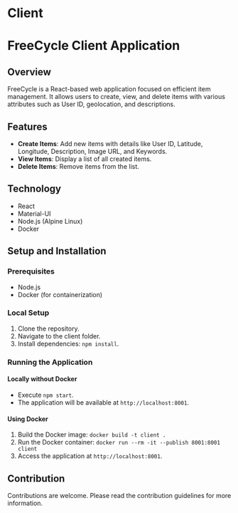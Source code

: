Client
======
# FreeCycle Client Application

## Overview
FreeCycle is a React-based web application focused on efficient item management. It allows users to create, view, and delete items with various attributes such as User ID, geolocation, and descriptions.

## Features
- **Create Items**: Add new items with details like User ID, Latitude, Longitude, Description, Image URL, and Keywords.
- **View Items**: Display a list of all created items.
- **Delete Items**: Remove items from the list.

## Technology
- React
- Material-UI
- Node.js (Alpine Linux)
- Docker

## Setup and Installation

### Prerequisites
- Node.js
- Docker (for containerization)

### Local Setup
1. Clone the repository.
2. Navigate to the client folder.
3. Install dependencies: `npm install`.

### Running the Application

#### Locally without Docker
- Execute `npm start`.
- The application will be available at `http://localhost:8001`.

#### Using Docker
1. Build the Docker image: `docker build -t client .`
2. Run the Docker container: `docker run --rm -it --publish 8001:8001 client`
3. Access the application at `http://localhost:8001`.

## Contribution
Contributions are welcome. Please read the contribution guidelines for more information.